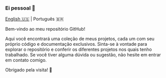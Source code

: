 ### Ei pessoal 👋

[English 🇺🇸](./README.md) | Português 🇧🇷

Bem-vindo ao meu repositório GitHub! 

Aqui você encontrará uma coleção de meus projetos, cada um com seu próprio código e documentação exclusivos. Sinta-se à vontade para explorar o repositório e conferir os diferentes projetos nos quais tenho trabalhado. Se você tiver alguma dúvida ou sugestão, não hesite em entrar em contato comigo. 

Obrigado pela visita! 💙

